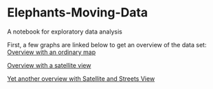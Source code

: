  # Elephants-Moving-Data
A notebook for exploratory data analysis

First, a few graphs are linked below to get an overview of the data set: <br>
[Overview with an ordinary map](https://timom2110.github.io/Elephants-Moving-Data/map_chart.html)

[Overview with a satellite view](https://timom2110.github.io/Elephants-Moving-Data/map_chart2.html)

[Yet another overview with Satellite and Streets View](https://timom2110.github.io/Elephants-Moving-Data/map_chart3.html)
